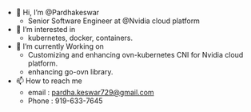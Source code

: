 - 👋 Hi, I’m @Pardhakeswar
     - Senior Software Engineer at @Nvidia cloud platform 
- 👀 I’m interested in 
     - kubernetes, docker, containers. 
- 🌱 I’m currently Working on
     - Customizing and enhancing ovn-kubernetes CNI for Nvidia cloud platform.
     - enhancing go-ovn library. 
- 📫 How to reach me 
     - email : pardha.keswar729@gmail.com
     - Phone : 919-633-7645
     

<!---
Pardhakeswar/Pardhakeswar is a ✨ special ✨ repository because its `README.md` (this file) appears on your GitHub profile.
You can click the Preview link to take a look at your changes.
--->

